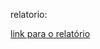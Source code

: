 relatorio:

[link para o relatório](https://docs.google.com/document/d/1bpAAvJFkDEUvgW_hOyBxyCr7GxElDMmNKeIkVatJc-o/edit?usp=sharing)